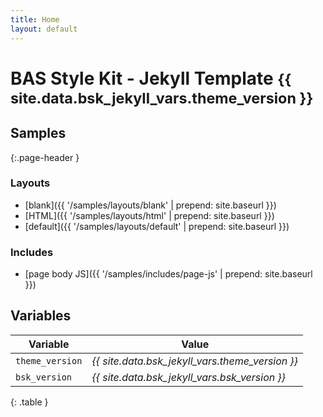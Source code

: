 ```yaml
---
title: Home
layout: default
---
```


# BAS Style Kit - Jekyll Template <small>{{ site.data.bsk_jekyll_vars.theme_version }}</small>

## Samples
{:.page-header }

### Layouts

* [blank]({{ '/samples/layouts/blank' | prepend: site.baseurl }})
* [HTML]({{ '/samples/layouts/html' | prepend: site.baseurl }})
* [default]({{ '/samples/layouts/default' | prepend: site.baseurl }})

### Includes

* [page body JS]({{ '/samples/includes/page-js' | prepend: site.baseurl }})

## Variables

| Variable        | Value                                           |
| --------------- | ----------------------------------------------- |
| `theme_version` | *{{ site.data.bsk_jekyll_vars.theme_version }}* |
| `bsk_version`   | *{{ site.data.bsk_jekyll_vars.bsk_version }}*   |
{: .table }
